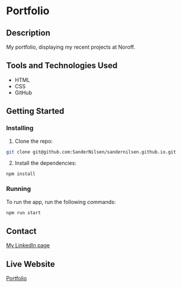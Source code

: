# Portfolio

## Description
My portfolio, displaying my recent projects at Noroff.

## Tools and Technologies Used
- HTML
- CSS
- GitHub

## Getting Started

### Installing

1. Clone the repo:

```bash
git clone git@github.com:SanderNilsen/sandernilsen.github.io.git
```

2. Install the dependencies:

```
npm install
```

### Running

To run the app, run the following commands:

```bash
npm run start
```

## Contact

[My LinkedIn page](https://www.linkedin.com/in/sandernilsen/)

## Live Website

[Portfolio](https://sandernilsen.github.io/)
